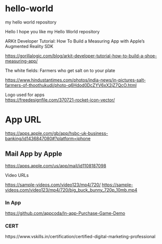 # hello-world
my hello world repository

Hello I hope you like my Hello World repository

ARKit Developer Tutorial: How To Build a Measuring App with Apple’s Augmented Reality SDK

https://gorillalogic.com/blog/arkit-developer-tutorial-how-to-build-a-shoe-measuring-app/

The white fields: Farmers who get salt on to your plate

https://www.hindustantimes.com/photos/india-news/in-pictures-salt-farmers-of-thoothukudi/photo-q6Hdod0DcZYV6xX2jZ7QcO.html

Logo used for apps <br />
https://freedesignfile.com/370721-rocket-icon-vector/


App URL
==========

https://apps.apple.com/gb/app/hsbc-uk-business-banking/id1436847080#?platform=iphone

<h2> Mail App by Apple </h2>

https://apps.apple.com/us/app/mail/id1108187098

Video URLs

https://sample-videos.com/video123/mp4/720/
https://sample-videos.com/video123/mp4/720/big_buck_bunny_720p_10mb.mp4


<h3>In App</h3>

https://github.com/appcoda/In-app-Purchase-Game-Demo


<h3>CERT</h3>
https://www.vskills.in/certification/certified-digital-marketing-professional
